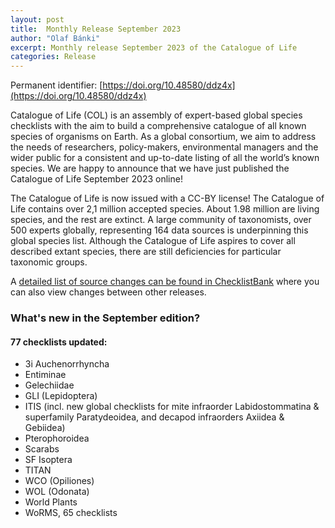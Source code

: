 ```yaml
---
layout: post
title:  Monthly Release September 2023
author: "Olaf Bánki"
excerpt: Monthly release September 2023 of the Catalogue of Life
categories: Release
---
```


Permanent identifier: [https://doi.org/10.48580/ddz4x](https://doi.org/10.48580/ddz4x)

Catalogue of Life (COL) is an assembly of expert-based global species checklists with the aim to build a comprehensive catalogue of all known species of organisms on Earth. As a global consortium, we aim to address the needs of researchers, policy-makers, environmental managers and the wider public for a consistent and up-to-date listing of all the world’s known species. We are happy to announce that we have just published the Catalogue of Life September 2023 online!

The Catalogue of Life is now issued with a CC-BY license! The Catalogue of Life contains over 2,1 million accepted species. About 1.98 million are living species, and the rest are extinct. A large community of taxonomists, over 500 experts globally, representing 164 data sources is underpinning this global species list.
Although the Catalogue of Life aspires to cover all described extant species, there are still deficiencies for particular taxonomic groups.

A [detailed list of source changes can be found in ChecklistBank](https://www.checklistbank.org/dataset/267522/sourcemetrics?hideUnchanged=true&releaseKey=9923) where you can also view changes between other releases.


### What's new in the September edition?


#### 77 checklists updated:

 * 3i Auchenorrhyncha
 * Entiminae
 * Gelechiidae
 * GLI (Lepidoptera)
 * ITIS (incl. new global checklists for mite infraorder Labidostommatina & superfamily Paratydeoidea, and decapod infraorders Axiidea & Gebiidea)
 * Pterophoroidea
 * Scarabs
 * SF Isoptera
 * TITAN
 * WCO (Opiliones)
 * WOL (Odonata)
 * World Plants
 * WoRMS, 65 checklists

